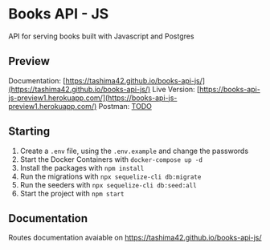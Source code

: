 # Books API - JS
API for serving books built with Javascript and Postgres

## Preview
Documentation: [https://tashima42.github.io/books-api-js/](https://tashima42.github.io/books-api-js/)
Live Version: [https://books-api-js-preview1.herokuapp.com/](https://books-api-js-preview1.herokuapp.com/)
Postman: [TODO](#TODO)

## Starting
1. Create a `.env` file, using the `.env.example` and change the passwords
2. Start the Docker Containers with `docker-compose up -d`
3. Install the packages with `npm install`
4. Run the migrations with `npx sequelize-cli db:migrate`
5. Run the seeders with `npx sequelize-cli db:seed:all`
6. Start the project with `npm start`

## Documentation
Routes documentation avaiable on https://tashima42.github.io/books-api-js/
